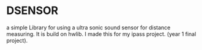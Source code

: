 # DSENSOR

a simple Library for using a ultra sonic sound sensor for distance measuring. It is build on hwlib.
I made this for my ipass project. (year 1 final project).
